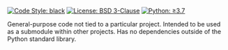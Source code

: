 [![Code Style: black](https://img.shields.io/badge/code%20style-black-000000.svg)](https://github.com/psf/black)
[![License: BSD 3-Clause](https://img.shields.io/badge/license-BSD%203--Clause-blue.svg)](https://opensource.org/licenses/BSD-3-Clause)
[![Python: ≥3.7](https://img.shields.io/badge/python-≥3.7-green.svg)](https://docs.python.org/3/whatsnew/3.7.html)

General-purpose code not tied to a particular project. Intended to be used as a
submodule within other projects. Has no dependencies outside of the Python standard
library.
